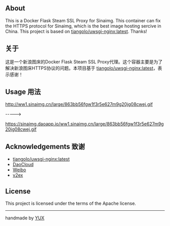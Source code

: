 ## About
This is a Docker Flask Steam SSL Proxy for Sinaimg. This container can fix the HTTPS protocol for Sinaimg, which is the best image hosting sercive in China. This project is based on [tiangolo/uwsgi-nginx:latest](https://github.com/tiangolo/uwsgi-nginx-docker). Thanks!
## 关于
这是一个新浪图床的Docker Flask Steam SSL Proxy代理。这个容器主要是为了解决新浪图床HTTPS协议的问题。本项目基于 [tiangolo/uwsgi-nginx:latest](https://github.com/tiangolo/uwsgi-nginx-docker)，表示感谢！
## Usage 用法
http://ww1.sinaimg.cn/large/863bb56fgw1f3r5e627m9g20jg08cwej.gif

----->

https://sinaimg.daoapp.io/ww1.sinaimg.cn/large/863bb56fgw1f3r5e627m9g20jg08cwej.gif

## Acknowledgements 致谢
- [tiangolo/uwsgi-nginx:latest](https://github.com/tiangolo/uwsgi-nginx-docker)
- [DaoCloud](https://www.daocloud.io)
- [Weibo](http://weibo.com)
- [v2ex](https://v2ex.com)


## License
This project is licensed under the terms of the Apache license.

****
handmade by [YUX](https://yux.io)
